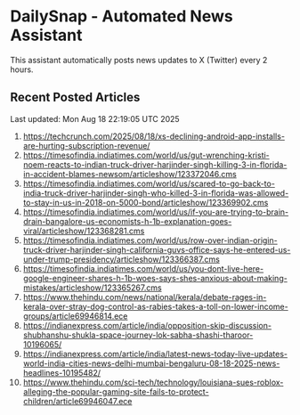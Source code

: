 # DailySnap - Automated News Assistant

This assistant automatically posts news updates to X (Twitter) every 2 hours.

## Recent Posted Articles

Last updated: Mon Aug 18 22:19:05 UTC 2025

1. https://techcrunch.com/2025/08/18/xs-declining-android-app-installs-are-hurting-subscription-revenue/
2. https://timesofindia.indiatimes.com/world/us/gut-wrenching-kristi-noem-reacts-to-indian-truck-driver-harjinder-singh-killing-3-in-florida-in-accident-blames-newsom/articleshow/123372046.cms
3. https://timesofindia.indiatimes.com/world/us/scared-to-go-back-to-india-truck-driver-harjinder-singh-who-killed-3-in-florida-was-allowed-to-stay-in-us-in-2018-on-5000-bond/articleshow/123369902.cms
4. https://timesofindia.indiatimes.com/world/us/if-you-are-trying-to-brain-drain-bangalore-us-economists-h-1b-explanation-goes-viral/articleshow/123368281.cms
5. https://timesofindia.indiatimes.com/world/us/row-over-indian-origin-truck-driver-harjinder-singh-california-guvs-office-says-he-entered-us-under-trump-presidency/articleshow/123366387.cms
6. https://timesofindia.indiatimes.com/world/us/you-dont-live-here-google-engineer-shares-h-1b-woes-says-shes-anxious-about-making-mistakes/articleshow/123365267.cms
7. https://www.thehindu.com/news/national/kerala/debate-rages-in-kerala-over-stray-dog-control-as-rabies-takes-a-toll-on-lower-income-groups/article69946814.ece
8. https://indianexpress.com/article/india/opposition-skip-discussion-shubhanshu-shukla-space-journey-lok-sabha-shashi-tharoor-10196065/
9. https://indianexpress.com/article/india/latest-news-today-live-updates-world-india-cities-news-delhi-mumbai-bengaluru-08-18-2025-news-headlines-10195482/
10. https://www.thehindu.com/sci-tech/technology/louisiana-sues-roblox-alleging-the-popular-gaming-site-fails-to-protect-children/article69946047.ece
